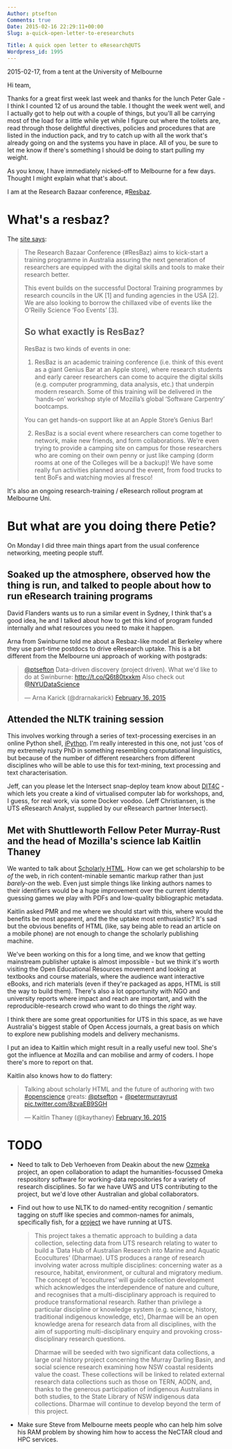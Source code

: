 ```yaml
---
Author: ptsefton
Comments: true
Date: 2015-02-16 22:29:11+00:00
Slug: a-quick-open-letter-to-eresearchuts

Title: A quick open letter to eResearch@UTS
Wordpress_id: 1995
---
```


2015-02-17, from a tent at the University of Melbourne

Hi team,

Thanks for a great first week last week and thanks for the lunch Peter
Gale - I think I counted 12 of us around the table. I thought the week
went well, and I actually got to help out with a couple of things, but
you'll all be carrying most of the load for a little while yet while I
figure out where the toilets are, read through those delightful
directives, policies and procedures that are listed in the induction
pack, and try to catch up with all the work that's already going on and
the systems you have in place. All of you, be sure to let me know if
there's something I should be doing to start pulling my weight.

As you know, I have immediately nicked-off to Melbourne for a few days.
Thought I might explain what that's about.

I am at the Research Bazaar conference,
\#[Resbaz](https://twitter.com/search?q=%23resbaz).

# What's a resbaz?

The [site says](http://melbourne.resbaz.edu.au/conference):

> The Research Bazaar Conference (\#ResBaz) aims to kick-start a
> training programme in Australia assuring the next generation of
> researchers are equipped with the digital skills and tools to make
> their research better.
>
> This event builds on the successful Doctoral Training programmes by
> research councils in the UK [1] and funding agencies in the USA [2].
> We are also looking to borrow the chillaxed vibe of events like the
> O’Reilly Science ‘Foo Events’ [3].
>
> ## So what exactly is ResBaz?
>
> ResBaz is two kinds of events in one:
>
> 1.  ResBaz is an academic training conference (i.e. think of this
>     event as a giant Genius Bar at an Apple store), where research
>     students and early career researchers can come to acquire the
>     digital skills (e.g. computer programming, data analysis, etc.)
>     that underpin modern research. Some of this training will be
>     delivered in the ‘hands-on’ workshop style of Mozilla’s global
>     ‘Software Carpentry’ bootcamps.
>
> You can get hands-on support like at an Apple Store’s Genius Bar!
>
> 2.  ResBaz is a social event where researchers can come together to
>     network, make new friends, and form collaborations. We’re even
>     trying to provide a camping site on campus for those researchers
>     who are coming on their own penny or just like camping (dorm rooms
>     at one of the Colleges will be a backup)! We have some really fun
>     activities planned around the event, from food trucks to tent BoFs
>     and watching movies al fresco!

It's also an ongoing research-training / eResearch rollout program at
Melbourne Uni.

# But what are you doing there Petie?

On Monday I did three main things apart from the usual conference
networking, meeting people stuff.

## Soaked up the atmosphere, observed how the thing is run, and talked to people about how to run eResearch training programs

David Flanders wants us to run a similar event in Sydney, I think that's
a good idea, he and I talked about how to get this kind of program
funded internally and what resources you need to make it happen.

Arna from Swinburne told me about a Resbaz-like model at Berkeley where
they use part-time postdocs to drive eResearch uptake. This is a bit
different from the Melbourne uni approach of working with postgrads:

> [<span
> class="citation">@ptsefton</span>](https://twitter.com/ptsefton)
> Data-driven discovery (project driven). What we'd like to do at
> Swinburne: <http://t.co/Q6t80txxkm> Also check out [<span
> class="citation">@NYUDataScience</span>](https://twitter.com/NYUDataScience)
>
> — Arna Karick (<span class="citation">@drarnakarick</span>) [February
> 16, 2015](https://twitter.com/drarnakarick/status/567183537640448000)

<script async charset="utf-8" src="//platform.twitter.com/widgets.js"></script>
## Attended the NLTK training session

This involves working through a series of text-processing exercises in
an online Python shell, [iPython](http://ipython.org/). I'm really
interested in this one, not just 'cos of my extremely rusty PhD in
something resembling computational linguistics, but because of the
number of different researchers from different disciplines who will be
able to use this for text-mining, text processing and text
characterisation.

Jeff, can you please let the Intersect snap-deploy team know about
[DIT4C](https://resbaz.cloud.edu.au/) - which lets you create a kind of
virtualised computer lab for workshops, and, I guess, for real work, via
some Docker voodoo. (Jeff Christiansen, is the UTS eResearch Analyst,
supplied by our eResearch partner Intersect).

## Met with Shuttleworth Fellow Peter Murray-Rust and the head of Mozilla's science lab Kaitlin Thaney

We wanted to talk about [Scholarly
HTML](https://github.com/scholarlyhtml). How can we get scholarship to
be *of* the web, in rich content-minable semantic markup rather than
just *barely-on* the web. Even just simple things like linking authors
names to their identifiers would be a huge improvement over the current
identity guessing games we play with PDFs and low-quality bibliographic
metadata.

Kaitlin asked PMR and me where we should start with this, where would
the benefits be most apparent, and the the uptake most enthusiastic?
It's sad but the obvious benefits of HTML (like, say being able to read
an article on a mobile phone) are not enough to change the scholarly
publishing machine.

We've been working on this for a long time, and we know that getting
mainstream publisher uptake is almost impossible - but we think it's
worth visiting the Open Educational Resources movement and looking at
textbooks and course materials, where the audience want interactive
eBooks, and rich materials (even if they're packaged as apps, HTML is
still the way to build them). There's also a lot opportunity with NGO
and university reports where impact and reach are important, and with
the reproducible-research crowd who want to do things the *right* way.

I think there are some great opportunities for UTS in this space, as we
have Australia's biggest stable of Open Access journals, a great basis
on which to explore new publishing models and delivery mechanisms.

I put an idea to Kaitlin which might result in a really useful new tool.
She's got the influence at Mozilla and can mobilise and army of coders.
I hope there's more to report on that.

Kaitlin also knows how to do flattery:

> Talking about scholarly HTML and the future of authoring with two
> [\#openscience](https://twitter.com/hashtag/openscience?src=hash)
> greats: [<span
> class="citation">@ptsefton</span>](https://twitter.com/ptsefton) +
> [<span
> class="citation">@petermurrayrust</span>](https://twitter.com/petermurrayrust)
> [pic.twitter.com/8zvaEB9SGH](http://t.co/8zvaEB9SGH)
>
> — Kaitlin Thaney (<span class="citation">@kaythaney</span>) [February
> 16, 2015](https://twitter.com/kaythaney/status/567213963952140288)

<script async charset="utf-8" src="//platform.twitter.com/widgets.js"></script>
# TODO

-   Need to talk to Deb Verhoeven from Deakin about the new
    [Ozmeka](https://github.com/ozmeka) project, an open collaboration
    to adapt the humanities-focussed Omeka respository software for
    working-data repositories for a variety of research disciplines. So
    far we have UWS and UTS contributing to the project, but we'd love
    other Australian and global collaborators.

-   Find out how to use NLTK to do named-entity recognition / semantic
    tagging on stuff like species and common-names for animals,
    specifically fish, for a
    [project](https://projects.ands.org.au/id/MODC13) we have running at
    UTS.

    > This project takes a thematic approach to building a data
    > collection, selecting data from UTS research relating to water to
    > build a ‘Data Hub of Australian Research into Marine and Aquatic
    > Ecocultures’ (Dharmae). UTS produces a range of research involving
    > water across multiple disciplines: concerning water as a resource,
    > habitat, environment, or cultural and migratory medium. The
    > concept of ‘ecocultures’ will guide collection development which
    > acknowledges the interdependence of nature and culture, and
    > recognises that a multi-disciplinary approach is required to
    > produce transformational research. Rather than privilege a
    > particular discipline or knowledge system (e.g. science, history,
    > traditional indigenous knowledge, etc), Dharmae will be an open
    > knowledge arena for research data from all disciplines, with the
    > aim of supporting multi-disciplinary enquiry and provoking
    > cross-disciplinary research questions.
    >
    > Dharmae will be seeded with two significant data collections, a
    > large oral history project concerning the Murray Darling Basin,
    > and social science research examining how NSW coastal residents
    > value the coast. These collections will be linked to related
    > external research data collections such as those on TERN, AODN,
    > and, thanks to the generous participation of indigenous
    > Australians in both studies, to the State Library of NSW
    > indigenous data collections. Dharmae will continue to develop
    > beyond the term of this project.

-   Make sure Steve from Melbourne meets people who can help him solve
    his RAM problem by showing him how to access the NeCTAR cloud and
    HPC services.

